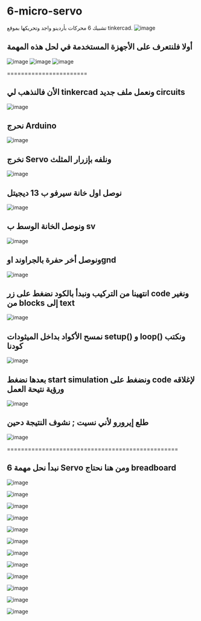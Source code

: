 # 6-micro-servo
تشبيك 6 محركات بأردينو واجد وتحريكها بموقع tinkercad.
![image](https://github.com/user-attachments/assets/db4245a6-5cb9-4a95-bf6e-b70094d3fd3d)
## أولا فلنتعرف على الأجهزة المستخدمة في لحل هذه المهمة
![image](https://github.com/user-attachments/assets/45f6e43d-b8f7-46a1-8ddf-b0f9429f8118)
![image](https://github.com/user-attachments/assets/ecd147c3-16c8-48fa-923d-3c2254bde8f3)
![image](https://github.com/user-attachments/assets/c111584b-3d53-4d89-a394-179b7aecac9f)

=======================
## الأن فالنذهب لي tinkercad ونعمل ملف جديد circuits
![image](https://github.com/user-attachments/assets/b5cc5eba-896e-4e29-bbc6-ea338a63542f)
## نحرج Arduino
![image](https://github.com/user-attachments/assets/5d5d718c-2280-4ee7-8330-310d5a6e863d)
## نخرج Servo ونلفه بإزرار المثلث
![image](https://github.com/user-attachments/assets/1dc185b0-64c9-4ac9-993b-dc42fb8ff33e)
## نوصل اول خانة سيرفو ب 13 ديجيتل
![image](https://github.com/user-attachments/assets/b8f71f37-d9fb-4638-9592-8e01ac353cd0)
## ونوصل الخانة الوسط ب sv
![image](https://github.com/user-attachments/assets/64afdde3-e5d6-476f-851e-a969aeeae77d)
## ونوصل أخر حفرة بالجراوند اوgnd
![image](https://github.com/user-attachments/assets/fe3b0a50-a960-4041-94ed-d7d1ad356f00)

## انتهينا من التركيب ونبدأ بالكود نضغط على زر code  ونغير من blocks إلى text
![image](https://github.com/user-attachments/assets/19005647-5277-486c-bb8e-3e765992079b)
## نمسح الأكواد بداخل الميثودات setup() و loop() ونكتب كودنا
![image](https://github.com/user-attachments/assets/bcbe2997-bf9e-4070-b78e-b27a3ff20abe)

## بعدها نضغط start simulation ونضغط على code لإغلاقه ورؤية نتيحة العمل
![image](https://github.com/user-attachments/assets/2f2d2b23-ae1d-4614-b1be-6c3f17af41b4)
## طلع إيرورو لأني نسيت ; نشوف النتيجة دحين

![image](https://github.com/user-attachments/assets/c04d49c3-a949-4275-a395-2f4a4f0dde29)

=================================================
## نبدأ نحل مهمة 6 Servo ومن هنا نحتاج breadboard
![image](https://github.com/user-attachments/assets/a4eaa51b-7fb5-4a53-bb5d-21dd813ba9d8)

![image](https://github.com/user-attachments/assets/2f3e67e7-45b6-427b-aaa1-c0115279bc86)

![image](https://github.com/user-attachments/assets/39880a4f-b877-4997-8430-322dc435bf19)

![image](https://github.com/user-attachments/assets/55dc9dce-3fa9-498d-a429-8870e5eef1f7)

![image](https://github.com/user-attachments/assets/733dfe81-9281-42f3-b8c6-6c7c729b2050)

![image](https://github.com/user-attachments/assets/ff2f0273-86de-4c54-b8d3-b4e5e352e011)

![image](https://github.com/user-attachments/assets/7d58fadd-57c8-4787-8804-0aacc0b99c75)

![image](https://github.com/user-attachments/assets/4e1ff133-4a88-4ce9-968f-ae31d988588e)

![image](https://github.com/user-attachments/assets/ee4ec46b-d469-4d2a-bcaa-49de42641def)

![image](https://github.com/user-attachments/assets/65699ad9-3dcf-433d-98a0-61353318acc9)

![image](https://github.com/user-attachments/assets/242ce2cf-8a58-46e2-8a75-bdc30a715a41)

![image](https://github.com/user-attachments/assets/5ce68a84-4db6-4b0d-be55-df22bb505a94)













 







